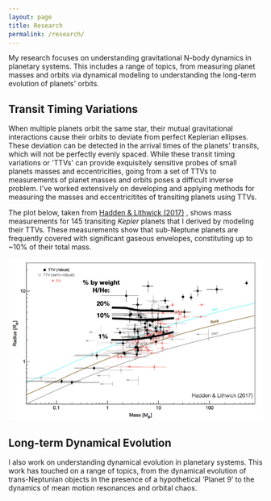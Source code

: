 ```yaml
---
layout: page
title: Research
permalink: /research/
---
```


My research focuses on understanding gravitational N-body dynamics in planetary systems. 
This includes a range of topics, from measuring planet masses and orbits via dynamical
modeling to understanding the long-term evolution of planets' orbits.

Transit Timing Variations
-------------------------
 When multiple planets orbit the same star, their mutual gravitational interactions
 cause their orbits to deviate from perfect Keplerian ellipses. 
 These deviation can be detected in the arrival times of the planets' transits, 
 which will not be perfectly evenly spaced.
 While these transit timing variations or 'TTVs' can provide exquisitely sensitive probes of small planets
 masses and eccentricities, going from a set of TTVs
 to measurements of planet masses and orbits poses a difficult inverse problem.
 I've worked extensively on developing and applying methods for 
 measuring the masses and eccentricitites of transiting planets using TTVs. 

 The plot below, taken from 
[Hadden & Lithwick (2017)](https://ui.adsabs.harvard.edu/abs/2017AJ....154....5H/abstract) 
, shows mass measurements for 145 transiting *Kepler* planets that I derived by modeling their TTVs. These measurements show that sub-Neptune planets are frequently covered with significant gaseous envelopes, constituting up to ~10% of their total mass.

 
![MassRadiusTTV]

Long-term Dynamical Evolution
-----------------------------
I also work on understanding dynamical evolution in planetary systems.
This work has touched on a range of topics, from the dynamical evolution of trans-Neptunian objects in the presence of a hypothetical ‘Planet 9’ to the dynamics of mean motion resonances and orbital chaos.

[MassRadiusTTV]: /assets/images/MassRadiusTTV.png
